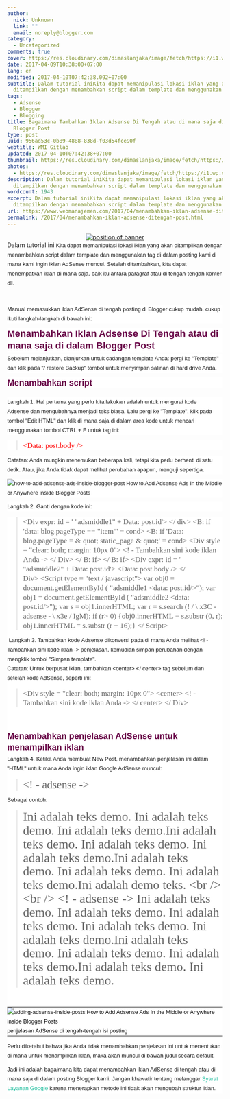 ```yaml
---
author:
  nick: Unknown
  link: ""
  email: noreply@blogger.com
category:
  - Uncategorized
comments: true
cover: https://res.cloudinary.com/dimaslanjaka/image/fetch/https://i1.wp.com/4.bp.blogspot.com/-Z4TdEbpcxn0/UthBZXiyPYI/AAAAAAAAF40/nwthnaxPQuw/s1600/insert-adsense-into-blogger-post.png?zoom=1.5&ssl=1
date: 2017-04-09T10:38:00+07:00
lang: en
modified: 2017-04-10T07:42:38.092+07:00
subtitle: Dalam tutorial iniKita dapat memanipulasi lokasi iklan yang akan
  ditampilkan dengan menambahkan script dalam template dan menggunakan tag
tags:
  - Adsense
  - Blogger
  - Blogging
title: Bagaimana Tambahkan Iklan Adsense Di Tengah atau di mana saja di dalam
  Blogger Post
type: post
uuid: 956ad53c-0b89-4888-838d-f03d54fce90f
webtitle: WMI Gitlab
updated: 2017-04-10T07:42:38+07:00
thumbnail: https://res.cloudinary.com/dimaslanjaka/image/fetch/https://i1.wp.com/4.bp.blogspot.com/-Z4TdEbpcxn0/UthBZXiyPYI/AAAAAAAAF40/nwthnaxPQuw/s1600/insert-adsense-into-blogger-post.png?zoom=1.5&ssl=1
photos:
  - https://res.cloudinary.com/dimaslanjaka/image/fetch/https://i1.wp.com/4.bp.blogspot.com/-Z4TdEbpcxn0/UthBZXiyPYI/AAAAAAAAF40/nwthnaxPQuw/s1600/insert-adsense-into-blogger-post.png?zoom=1.5&ssl=1
description: Dalam tutorial iniKita dapat memanipulasi lokasi iklan yang akan
  ditampilkan dengan menambahkan script dalam template dan menggunakan tag
wordcount: 1943
excerpt: Dalam tutorial iniKita dapat memanipulasi lokasi iklan yang akan
  ditampilkan dengan menambahkan script dalam template dan menggunakan tag
url: https://www.webmanajemen.com/2017/04/menambahkan-iklan-adsense-ditengah-post.html
permalink: /2017/04/menambahkan-iklan-adsense-ditengah-post.html
---
```


<div dir="ltr" style="text-align: left;" trbidi="on"><div class="separator" style="clear: both; text-align: center;"><a href="https://res.cloudinary.com/practicaldev/image/fetch/4.bp.blogspot.com/-Z4TdEbpcxn0/UthBZXiyPYI/AAAAAAAAF40/nwthnaxPQuw/s1600/insert-adsense-into-blogger-post.png?zoom=1.5&amp;ssl=1" imageanchor="1" style="margin-left: 1em; margin-right: 1em;" rel="noopener noreferer nofollow"><img alt="position of banner" border="0" src="https://res.cloudinary.com/dimaslanjaka/image/fetch/https://res.cloudinary.com/practicaldev/image/fetch/4.bp.blogspot.com/-Z4TdEbpcxn0/UthBZXiyPYI/AAAAAAAAF40/nwthnaxPQuw/s1600/insert-adsense-into-blogger-post.png?zoom=1.5&amp;ssl=1" title="adsense positions"></a></div>Dalam tutorial ini&nbsp;<span class="notranslate" style="background-color: white; box-sizing: border-box; font-family: &quot;raleway&quot; , sans-serif; font-size: 13px; line-height: 22px;">Kita dapat memanipulasi lokasi iklan yang akan ditampilkan dengan menambahkan script dalam template dan menggunakan tag di dalam posting kami di mana kami ingin iklan AdSense muncul.</span><span style="background-color: white; font-family: &quot;raleway&quot; , sans-serif; font-size: 13px; line-height: 22px;">&nbsp;</span><span class="notranslate" style="background-color: white; box-sizing: border-box; font-family: &quot;raleway&quot; , sans-serif; font-size: 13px; line-height: 22px;">Setelah ditambahkan, kita dapat menempatkan iklan di mana saja, baik itu antara paragraf atau di tengah-tengah konten dll.</span><br><span class="notranslate" style="background-color: white; box-sizing: border-box; font-family: &quot;raleway&quot; , sans-serif; font-size: 13px; line-height: 22px;"><br></span><br><div style="background-color: white; box-sizing: border-box; font-family: Raleway, sans-serif; font-size: 13px; line-height: 22px; margin-bottom: 10px;"><span class="notranslate" style="box-sizing: border-box;">Manual memasukkan iklan AdSense di tengah posting di Blogger cukup mudah, cukup ikuti langkah-langkah di bawah ini:</span></div><h3 style="background-color: white; box-sizing: border-box; color: #680447; font-family: Raleway, helvetica; font-size: 22px; line-height: 1.3; margin-bottom: 4px; margin-top: 0px;"><span class="notranslate" style="box-sizing: border-box;">Menambahkan Iklan Adsense Di Tengah atau di mana saja di dalam Blogger Post</span></h3><div style="background-color: white; box-sizing: border-box; font-family: Raleway, sans-serif; font-size: 13px; line-height: 22px; margin-bottom: 10px;"><span class="notranslate" style="box-sizing: border-box;">Sebelum melanjutkan, dianjurkan untuk cadangan template Anda: pergi ke "Template" dan klik pada "/ restore Backup" tombol untuk menyimpan salinan di hard drive Anda.</span></div><h4 style="background-color: white; box-sizing: border-box; color: #680447; font-family: Raleway, helvetica; font-size: 20px; line-height: 1.3; margin-bottom: 4px; margin-top: 0px;"><span class="notranslate" style="box-sizing: border-box;">Menambahkan script</span></h4><span class="notranslate" style="background-color: white; box-sizing: border-box; font-family: &quot;raleway&quot; , sans-serif; font-size: 13px; line-height: 22px;"></span><br><div style="background-color: white; box-sizing: border-box; font-family: Raleway, sans-serif; font-size: 13px; line-height: 22px; margin-bottom: 10px;"><span class="notranslate" style="box-sizing: border-box;">Langkah 1. Hal pertama yang perlu kita lakukan adalah untuk mengurai kode Adsense</span><noindex style="box-sizing: border-box;">&nbsp;</noindex><span class="notranslate" style="box-sizing: border-box;">dan mengubahnya menjadi teks biasa.</span>&nbsp;<span class="notranslate" style="box-sizing: border-box;">Lalu pergi ke "Template", klik pada tombol "Edit HTML" dan klik di mana saja di dalam area kode untuk mencari menggunakan tombol CTRL + F untuk tag ini:</span></div><div style="background-color: white; box-sizing: border-box; font-family: Raleway, sans-serif; font-size: 13px; line-height: 22px; margin-bottom: 10px;"><blockquote class="tr_bq"><span class="notranslate" style="box-sizing: border-box;"><span style="font-family: &quot;georgia&quot; , serif; font-size: 17.5px; line-height: 22px; text-align: justify;"><span style="color: red;">&lt;Data: post.body /&gt;</span></span></span></blockquote></div><div style="background-color: white; box-sizing: border-box; font-family: Raleway, sans-serif; font-size: 13px; line-height: 22px; margin-bottom: 10px;"><span class="notranslate" style="box-sizing: border-box;">Catatan: Anda mungkin menemukan beberapa kali, tetapi kita perlu berhenti di satu detik.</span>&nbsp;<span class="notranslate" style="box-sizing: border-box;">Atau, jika Anda tidak dapat melihat perubahan apapun, menguji sepertiga.</span></div><div style="background-color: white; box-sizing: border-box; font-family: Raleway, sans-serif; font-size: 13px; line-height: 22.1000003814697px;"><img alt="how-to-add-adsense-ads-inside-blogger-post How to Add Adsense Ads In the Middle or Anywhere inside Blogger Posts" border="0" data-recalc-dims="1" scale="1.5" src-orig="https://res.cloudinary.com/dimaslanjaka/image/fetch/https://res.cloudinary.com/practicaldev/image/fetch/3.bp.blogspot.com/-txi86RJaWYk/Utg3xTPV_8I/AAAAAAAAF4Y/LTah2B86lYE/s1600/how-to-add-adsense-ads-inside-blogger-post.png?resize=500%2C307&amp;ssl=1" src="https://res.cloudinary.com/practicaldev/image/fetch/3.bp.blogspot.com/-txi86RJaWYk/Utg3xTPV_8I/AAAAAAAAF4Y/LTah2B86lYE/s1600/how-to-add-adsense-ads-inside-blogger-post.png?zoom=1.5&amp;resize=330%2C197&amp;ssl=1" srcset="https://res.cloudinary.com/practicaldev/image/fetch/3.bp.blogspot.com/-txi86RJaWYk/Utg3xTPV_8I/AAAAAAAAF4Y/LTah2B86lYE/s1600/how-to-add-adsense-ads-inside-blogger-post.png?zoom=1.5&amp;resize=330%2C197&amp;ssl=1" style="border: 0px; box-sizing: border-box; max-width: 100%; vertical-align: middle;" title="Bagaimana Tambahkan Iklan Adsense Di Tengah atau di mana saja di dalam Blogger Post"></div><div style="background-color: white; box-sizing: border-box; font-family: Raleway, sans-serif; font-size: 13px; line-height: 22px; margin-bottom: 10px;"><span class="notranslate" style="box-sizing: border-box;"></span></div><div style="background-color: white; box-sizing: border-box; font-family: Raleway, sans-serif; font-size: 13px; line-height: 22px; margin-bottom: 10px;"><span class="notranslate" style="box-sizing: border-box;">Langkah 2. Ganti dengan kode ini:</span></div><div style="background-color: white; box-sizing: border-box; font-family: Raleway, sans-serif; font-size: 13px; line-height: 22px; margin-bottom: 10px;"><blockquote class="tr_bq"><span class="notranslate" style="box-sizing: border-box;"><span class="notranslate" style="box-sizing: border-box; color: #666666; font-family: &quot;georgia&quot; , serif; font-size: 17.5px; line-height: 22px; text-align: justify;">&lt;Div expr: id = ' "adsmiddle1" + Data: post.id'&gt; &lt;/ div&gt;</span><span style="color: #666666; font-family: &quot;georgia&quot; , serif; font-size: 17.5px; line-height: 22px; text-align: justify;">&nbsp;</span></span><span class="notranslate" style="box-sizing: border-box;"><span class="notranslate" style="box-sizing: border-box; color: #666666; font-family: &quot;georgia&quot; , serif; font-size: 17.5px; line-height: 22px; text-align: justify;">&lt;B: if 'data: blog.pageType == "item"' = cond&gt;</span><span style="color: #666666; font-family: &quot;georgia&quot; , serif; font-size: 17.5px; line-height: 22px; text-align: justify;">&nbsp;</span></span><span class="notranslate" style="box-sizing: border-box;"><span class="notranslate" style="box-sizing: border-box; color: #666666; font-family: &quot;georgia&quot; , serif; font-size: 17.5px; line-height: 22px; text-align: justify;">&lt;B: if 'Data: blog.pageType = &amp; quot; static_page &amp; quot;' = cond&gt;</span><span style="color: #666666; font-family: &quot;georgia&quot; , serif; font-size: 17.5px; line-height: 22px; text-align: justify;">&nbsp;</span></span><span class="notranslate" style="box-sizing: border-box;"><span class="notranslate" style="box-sizing: border-box; color: #666666; font-family: &quot;georgia&quot; , serif; font-size: 17.5px; line-height: 22px; text-align: justify;">&lt;Div style = "clear: both; margin: 10px 0"&gt;</span><span style="color: #666666; font-family: &quot;georgia&quot; , serif; font-size: 17.5px; line-height: 22px; text-align: justify;">&nbsp;</span></span><span class="notranslate" style="box-sizing: border-box;"><span class="notranslate" style="box-sizing: border-box; color: #666666; font-family: &quot;georgia&quot; , serif; font-size: 17.5px; line-height: 22px; text-align: justify;"><span style="box-sizing: border-box;">&lt;! - Tambahkan sini kode iklan Anda -&gt;</span></span><span style="color: #666666; font-family: &quot;georgia&quot; , serif; font-size: 17.5px; line-height: 22px; text-align: justify;">&nbsp;</span></span><span class="notranslate" style="box-sizing: border-box;"><span class="notranslate" style="box-sizing: border-box; color: #666666; font-family: &quot;georgia&quot; , serif; font-size: 17.5px; line-height: 22px; text-align: justify;">&lt;/ Div&gt;</span><span style="color: #666666; font-family: &quot;georgia&quot; , serif; font-size: 17.5px; line-height: 22px; text-align: justify;">&nbsp;</span></span><span class="notranslate" style="box-sizing: border-box;"><span class="notranslate" style="box-sizing: border-box; color: #666666; font-family: &quot;georgia&quot; , serif; font-size: 17.5px; line-height: 22px; text-align: justify;">&lt;/ B: if&gt;</span><span style="color: #666666; font-family: &quot;georgia&quot; , serif; font-size: 17.5px; line-height: 22px; text-align: justify;">&nbsp;</span></span><span class="notranslate" style="box-sizing: border-box;"><span class="notranslate" style="box-sizing: border-box; color: #666666; font-family: &quot;georgia&quot; , serif; font-size: 17.5px; line-height: 22px; text-align: justify;">&lt;/ B: if&gt;</span><span style="color: #666666; font-family: &quot;georgia&quot; , serif; font-size: 17.5px; line-height: 22px; text-align: justify;">&nbsp;</span></span><span class="notranslate" style="box-sizing: border-box;"><span class="notranslate" style="box-sizing: border-box; color: #666666; font-family: &quot;georgia&quot; , serif; font-size: 17.5px; line-height: 22px; text-align: justify;">&lt;Div expr: id = ' "adsmiddle2" + Data: post.id'&gt;</span><span style="color: #666666; font-family: &quot;georgia&quot; , serif; font-size: 17.5px; line-height: 22px; text-align: justify;">&nbsp;</span></span><span class="notranslate" style="box-sizing: border-box;"><span class="notranslate" style="box-sizing: border-box; color: #666666; font-family: &quot;georgia&quot; , serif; font-size: 17.5px; line-height: 22px; text-align: justify;">&lt;Data: post.body /&gt;</span><span style="color: #666666; font-family: &quot;georgia&quot; , serif; font-size: 17.5px; line-height: 22px; text-align: justify;">&nbsp;</span></span><span class="notranslate" style="box-sizing: border-box;"><span class="notranslate" style="box-sizing: border-box; color: #666666; font-family: &quot;georgia&quot; , serif; font-size: 17.5px; line-height: 22px; text-align: justify;">&lt;/ Div&gt;</span><span style="color: #666666; font-family: &quot;georgia&quot; , serif; font-size: 17.5px; line-height: 22px; text-align: justify;">&nbsp;</span></span><span class="notranslate" style="box-sizing: border-box;"><span class="notranslate" style="box-sizing: border-box; color: #666666; font-family: &quot;georgia&quot; , serif; font-size: 17.5px; line-height: 22px; text-align: justify;">&lt;Script type = "text / javascript"&gt;</span><span style="color: #666666; font-family: &quot;georgia&quot; , serif; font-size: 17.5px; line-height: 22px; text-align: justify;">&nbsp;</span></span><span class="notranslate" style="box-sizing: border-box;"><span class="notranslate" style="box-sizing: border-box; color: #666666; font-family: &quot;georgia&quot; , serif; font-size: 17.5px; line-height: 22px; text-align: justify;">var obj0 = document.getElementById ( "adsmiddle1 &lt;data: post.id/&gt;");</span><span style="color: #666666; font-family: &quot;georgia&quot; , serif; font-size: 17.5px; line-height: 22px; text-align: justify;">&nbsp;</span></span><span class="notranslate" style="box-sizing: border-box;"><span class="notranslate" style="box-sizing: border-box; color: #666666; font-family: &quot;georgia&quot; , serif; font-size: 17.5px; line-height: 22px; text-align: justify;">var obj1 = document.getElementById ( "adsmiddle2 &lt;data: post.id/&gt;");</span><span style="color: #666666; font-family: &quot;georgia&quot; , serif; font-size: 17.5px; line-height: 22px; text-align: justify;">&nbsp;</span></span><span class="notranslate" style="box-sizing: border-box;"><span class="notranslate" style="box-sizing: border-box; color: #666666; font-family: &quot;georgia&quot; , serif; font-size: 17.5px; line-height: 22px; text-align: justify;">var s = obj1.innerHTML;</span><span style="color: #666666; font-family: &quot;georgia&quot; , serif; font-size: 17.5px; line-height: 22px; text-align: justify;">&nbsp;</span></span><span class="notranslate" style="box-sizing: border-box;"><span class="notranslate" style="box-sizing: border-box; color: #666666; font-family: &quot;georgia&quot; , serif; font-size: 17.5px; line-height: 22px; text-align: justify;">var r = s.search (! / \ x3C - adsense - \ x3e / IgM);</span><span style="color: #666666; font-family: &quot;georgia&quot; , serif; font-size: 17.5px; line-height: 22px; text-align: justify;">&nbsp;</span></span><span class="notranslate" style="box-sizing: border-box;"><span class="notranslate" style="box-sizing: border-box; color: #666666; font-family: &quot;georgia&quot; , serif; font-size: 17.5px; line-height: 22px; text-align: justify;">if (r&gt; 0) {obj0.innerHTML = s.substr (0, r); obj1.innerHTML = s.substr (r + 16);}</span><span style="color: #666666; font-family: &quot;georgia&quot; , serif; font-size: 17.5px; line-height: 22px; text-align: justify;">&nbsp;</span></span><span class="notranslate" style="box-sizing: border-box;"><span class="notranslate" style="box-sizing: border-box; color: #666666; font-family: &quot;georgia&quot; , serif; font-size: 17.5px; line-height: 22px; text-align: justify;">&lt;/ Script&gt;</span></span></blockquote><blockquote class="tr_bq"></blockquote>&nbsp;<span style="font-family: &quot;raleway&quot; , sans-serif; font-size: 13px; line-height: 22px;">Langkah 3. Tambahkan kode Adsense dikonversi pada di mana Anda melihat</span><span style="font-family: &quot;raleway&quot; , sans-serif; font-size: 13px; line-height: 22px;">&nbsp;</span><span style="box-sizing: border-box; font-family: &quot;raleway&quot; , sans-serif; font-size: 13px; line-height: 22px;">&lt;! - Tambahkan sini kode iklan -&gt;</span><span style="font-family: &quot;raleway&quot; , sans-serif; font-size: 13px; line-height: 22px;">&nbsp;</span><span style="font-family: &quot;raleway&quot; , sans-serif; font-size: 13px; line-height: 22px;">penjelasan, kemudian simpan perubahan dengan mengklik tombol "Simpan template".</span><br><div style="box-sizing: border-box; font-family: Raleway, sans-serif; margin-bottom: 10px;"><span class="notranslate" style="box-sizing: border-box;">Catatan: Untuk berpusat iklan, tambahkan &lt;center&gt; &lt;/ center&gt; tag sebelum dan setelah kode AdSense, seperti ini:</span></div><blockquote class="tr_bq" style="box-sizing: border-box; font-family: Raleway, sans-serif; margin-bottom: 10px;"><span class="notranslate" style="box-sizing: border-box;"><span class="notranslate" style="box-sizing: border-box; color: #666666; font-family: &quot;georgia&quot; , serif; font-size: 17.5px; line-height: 22px; text-align: justify;">&lt;Div style = "clear: both; margin: 10px 0"&gt;</span><span style="color: #666666; font-family: &quot;georgia&quot; , serif; font-size: 17.5px; line-height: 22px; text-align: justify;">&nbsp;</span></span><span class="notranslate" style="box-sizing: border-box;"><span class="notranslate" style="box-sizing: border-box; color: #666666; font-family: &quot;georgia&quot; , serif; font-size: 17.5px; line-height: 22px; text-align: justify;"><span style="box-sizing: border-box;">&lt;center&gt;</span></span><span style="color: #666666; font-family: &quot;georgia&quot; , serif; font-size: 17.5px; line-height: 22px; text-align: justify;">&nbsp;</span></span><span class="notranslate" style="box-sizing: border-box;"><span class="notranslate" style="box-sizing: border-box; color: #666666; font-family: &quot;georgia&quot; , serif; font-size: 17.5px; line-height: 22px; text-align: justify;"><span style="box-sizing: border-box;">&lt;! - Tambahkan sini kode iklan Anda -&gt;</span></span><span style="color: #666666; font-family: &quot;georgia&quot; , serif; font-size: 17.5px; line-height: 22px; text-align: justify;">&nbsp;</span></span><span class="notranslate" style="box-sizing: border-box;"><span class="notranslate" style="box-sizing: border-box; color: #666666; font-family: &quot;georgia&quot; , serif; font-size: 17.5px; line-height: 22px; text-align: justify;"><span style="box-sizing: border-box;">&lt;/ center&gt;</span></span><span style="color: #666666; font-family: &quot;georgia&quot; , serif; font-size: 17.5px; line-height: 22px; text-align: justify;">&nbsp;</span></span><span class="notranslate" style="box-sizing: border-box;"><span class="notranslate" style="box-sizing: border-box; color: #666666; font-family: &quot;georgia&quot; , serif; font-size: 17.5px; line-height: 22px; text-align: justify;">&lt;/ Div&gt;</span></span></blockquote><br><br><h4 style="box-sizing: border-box; color: #680447; font-family: Raleway, helvetica; font-size: 20px; line-height: 1.3; margin-bottom: 4px; margin-top: 0px;"><span class="notranslate" style="box-sizing: border-box;">Menambahkan penjelasan AdSense untuk menampilkan iklan</span></h4><div style="box-sizing: border-box; font-family: Raleway, sans-serif; margin-bottom: 10px;"><span class="notranslate" style="box-sizing: border-box;">Langkah 4. Ketika Anda membuat New Post, menambahkan penjelasan ini dalam "HTML" untuk mana Anda ingin iklan Google AdSense muncul:</span></div><blockquote class="tr_bq" style="box-sizing: border-box; font-family: Raleway, sans-serif; margin-bottom: 10px;"><span class="notranslate" style="box-sizing: border-box;"><span style="color: #666666; font-family: &quot;georgia&quot; , serif; font-size: 25.7837028503418px; line-height: 28.0337028503418px; text-align: justify;">&lt;! - adsense -&gt;</span></span></blockquote><div style="box-sizing: border-box; font-family: Raleway, sans-serif; margin-bottom: 10px;"><span class="notranslate" style="box-sizing: border-box;">Sebagai contoh:</span></div><blockquote class="tr_bq" style="box-sizing: border-box; font-family: Raleway, sans-serif; margin-bottom: 10px;"><span class="notranslate" style="box-sizing: border-box;"><span class="notranslate" style="box-sizing: border-box; color: #666666; font-family: &quot;georgia&quot; , serif; font-size: 29.5911102294922px; line-height: 31.8411102294922px; text-align: justify;">Ini adalah teks demo.</span><span style="color: #666666; font-family: &quot;georgia&quot; , serif; font-size: 29.5911102294922px; line-height: 31.8411102294922px; text-align: justify;">&nbsp;</span><span class="notranslate" style="box-sizing: border-box; color: #666666; font-family: &quot;georgia&quot; , serif; font-size: 29.5911102294922px; line-height: 31.8411102294922px; text-align: justify;">Ini adalah teks demo.</span><span style="color: #666666; font-family: &quot;georgia&quot; , serif; font-size: 29.5911102294922px; line-height: 31.8411102294922px; text-align: justify;">&nbsp;</span><span class="notranslate" style="box-sizing: border-box; color: #666666; font-family: &quot;georgia&quot; , serif; font-size: 29.5911102294922px; line-height: 31.8411102294922px; text-align: justify;">Ini adalah teks demo.</span><span class="notranslate" style="box-sizing: border-box; color: #666666; font-family: &quot;georgia&quot; , serif; font-size: 29.5911102294922px; line-height: 31.8411102294922px; text-align: justify;">Ini adalah teks demo.</span><span style="color: #666666; font-family: &quot;georgia&quot; , serif; font-size: 29.5911102294922px; line-height: 31.8411102294922px; text-align: justify;">&nbsp;</span><span class="notranslate" style="box-sizing: border-box; color: #666666; font-family: &quot;georgia&quot; , serif; font-size: 29.5911102294922px; line-height: 31.8411102294922px; text-align: justify;">Ini adalah teks demo.</span><span style="color: #666666; font-family: &quot;georgia&quot; , serif; font-size: 29.5911102294922px; line-height: 31.8411102294922px; text-align: justify;">&nbsp;</span><span class="notranslate" style="box-sizing: border-box; color: #666666; font-family: &quot;georgia&quot; , serif; font-size: 29.5911102294922px; line-height: 31.8411102294922px; text-align: justify;">Ini adalah teks demo.</span><span class="notranslate" style="box-sizing: border-box; color: #666666; font-family: &quot;georgia&quot; , serif; font-size: 29.5911102294922px; line-height: 31.8411102294922px; text-align: justify;">Ini adalah teks demo.</span><span style="color: #666666; font-family: &quot;georgia&quot; , serif; font-size: 29.5911102294922px; line-height: 31.8411102294922px; text-align: justify;">&nbsp;</span><span class="notranslate" style="box-sizing: border-box; color: #666666; font-family: &quot;georgia&quot; , serif; font-size: 29.5911102294922px; line-height: 31.8411102294922px; text-align: justify;">Ini adalah teks demo.</span><span style="color: #666666; font-family: &quot;georgia&quot; , serif; font-size: 29.5911102294922px; line-height: 31.8411102294922px; text-align: justify;">&nbsp;</span><span class="notranslate" style="box-sizing: border-box; color: #666666; font-family: &quot;georgia&quot; , serif; font-size: 29.5911102294922px; line-height: 31.8411102294922px; text-align: justify;">Ini adalah teks demo.</span><span class="notranslate" style="box-sizing: border-box; color: #666666; font-family: &quot;georgia&quot; , serif; font-size: 29.5911102294922px; line-height: 31.8411102294922px; text-align: justify;">Ini adalah demo teks. &lt;br /&gt; &lt;br /&gt;</span><span style="color: #666666; font-family: &quot;georgia&quot; , serif; font-size: 29.5911102294922px; line-height: 31.8411102294922px; text-align: justify;">&nbsp;</span></span><span class="notranslate" style="box-sizing: border-box;"><span class="notranslate" style="box-sizing: border-box; color: #666666; font-family: &quot;georgia&quot; , serif; font-size: 29.5911102294922px; line-height: 31.8411102294922px; text-align: justify;"><span style="box-sizing: border-box;">&lt;! - adsense -&gt;</span>&nbsp;Ini adalah teks demo.</span><span style="color: #666666; font-family: &quot;georgia&quot; , serif; font-size: 29.5911102294922px; line-height: 31.8411102294922px; text-align: justify;">&nbsp;</span><span class="notranslate" style="box-sizing: border-box; color: #666666; font-family: &quot;georgia&quot; , serif; font-size: 29.5911102294922px; line-height: 31.8411102294922px; text-align: justify;">Ini adalah teks demo.</span><span style="color: #666666; font-family: &quot;georgia&quot; , serif; font-size: 29.5911102294922px; line-height: 31.8411102294922px; text-align: justify;">&nbsp;</span><span class="notranslate" style="box-sizing: border-box; color: #666666; font-family: &quot;georgia&quot; , serif; font-size: 29.5911102294922px; line-height: 31.8411102294922px; text-align: justify;">Ini adalah teks demo.</span><span style="color: #666666; font-family: &quot;georgia&quot; , serif; font-size: 29.5911102294922px; line-height: 31.8411102294922px; text-align: justify;">&nbsp;</span><span class="notranslate" style="box-sizing: border-box; color: #666666; font-family: &quot;georgia&quot; , serif; font-size: 29.5911102294922px; line-height: 31.8411102294922px; text-align: justify;">Ini adalah teks demo.</span><span style="color: #666666; font-family: &quot;georgia&quot; , serif; font-size: 29.5911102294922px; line-height: 31.8411102294922px; text-align: justify;">&nbsp;</span><span class="notranslate" style="box-sizing: border-box; color: #666666; font-family: &quot;georgia&quot; , serif; font-size: 29.5911102294922px; line-height: 31.8411102294922px; text-align: justify;">Ini adalah teks demo.</span><span class="notranslate" style="box-sizing: border-box; color: #666666; font-family: &quot;georgia&quot; , serif; font-size: 29.5911102294922px; line-height: 31.8411102294922px; text-align: justify;">Ini adalah teks demo.</span><span style="color: #666666; font-family: &quot;georgia&quot; , serif; font-size: 29.5911102294922px; line-height: 31.8411102294922px; text-align: justify;">&nbsp;</span><span class="notranslate" style="box-sizing: border-box; color: #666666; font-family: &quot;georgia&quot; , serif; font-size: 29.5911102294922px; line-height: 31.8411102294922px; text-align: justify;">Ini adalah teks demo.</span><span style="color: #666666; font-family: &quot;georgia&quot; , serif; font-size: 29.5911102294922px; line-height: 31.8411102294922px; text-align: justify;">&nbsp;</span><span class="notranslate" style="box-sizing: border-box; color: #666666; font-family: &quot;georgia&quot; , serif; font-size: 29.5911102294922px; line-height: 31.8411102294922px; text-align: justify;">Ini adalah teks demo.</span><span class="notranslate" style="box-sizing: border-box; color: #666666; font-family: &quot;georgia&quot; , serif; font-size: 29.5911102294922px; line-height: 31.8411102294922px; text-align: justify;">Ini adalah teks demo.</span><span style="color: #666666; font-family: &quot;georgia&quot; , serif; font-size: 29.5911102294922px; line-height: 31.8411102294922px; text-align: justify;">&nbsp;</span><span class="notranslate" style="box-sizing: border-box; color: #666666; font-family: &quot;georgia&quot; , serif; font-size: 29.5911102294922px; line-height: 31.8411102294922px; text-align: justify;">Ini adalah teks demo.</span></span></blockquote><div style="text-align: left;"><br></div><table align="center" cellpadding="0" cellspacing="0" class="tr-caption-container" style="border-collapse: collapse; border-spacing: 0px; box-sizing: border-box; color: black; font-family: Raleway, sans-serif; font-size: 13px; line-height: 22.1000003814697px;"><tbody style="box-sizing: border-box;"><tr style="box-sizing: border-box;"><td style="box-sizing: border-box; padding: 0px;"><img alt="adding-adsense-inside-posts How to Add Adsense Ads In the Middle or Anywhere inside Blogger Posts" border="0" data-recalc-dims="1" scale="1.5" src-orig="https://res.cloudinary.com/dimaslanjaka/image/fetch/https://res.cloudinary.com/practicaldev/image/fetch/1.bp.blogspot.com/-hcAdKZfjRyg/Utg5FISx95I/AAAAAAAAF4k/ZbE-Dip3wkk/s1600/adding-adsense-inside-posts.png?resize=420%2C250&amp;ssl=1" src="https://res.cloudinary.com/practicaldev/image/fetch/1.bp.blogspot.com/-hcAdKZfjRyg/Utg5FISx95I/AAAAAAAAF4k/ZbE-Dip3wkk/s1600/adding-adsense-inside-posts.png?zoom=1.5&amp;resize=330%2C193&amp;ssl=1" srcset="https://res.cloudinary.com/practicaldev/image/fetch/1.bp.blogspot.com/-hcAdKZfjRyg/Utg5FISx95I/AAAAAAAAF4k/ZbE-Dip3wkk/s1600/adding-adsense-inside-posts.png?zoom=1.5&amp;resize=330%2C193&amp;ssl=1" style="border: 0px; box-sizing: border-box; max-width: 100%; vertical-align: middle;" title="Bagaimana Tambahkan Iklan Adsense Di Tengah atau di mana saja di dalam Blogger Post"></td></tr><tr style="box-sizing: border-box;"><td class="tr-caption" style="box-sizing: border-box; padding: 0px;"><span class="notranslate" style="box-sizing: border-box;">penjelasan AdSense di tengah-tengah isi posting</span></td></tr></tbody></table><div style="box-sizing: border-box; font-family: Raleway, sans-serif; margin-bottom: 10px;"><span class="notranslate" style="box-sizing: border-box;">Perlu diketahui bahwa jika Anda tidak menambahkan penjelasan ini untuk menentukan di mana untuk menampilkan iklan, maka akan muncul di bawah judul secara default.</span></div><div style="box-sizing: border-box; font-family: Raleway, sans-serif; margin-bottom: 10px;"><span class="notranslate" style="box-sizing: border-box;">Jadi ini adalah bagaimana kita dapat menambahkan iklan AdSense di tengah atau di mana saja di dalam posting Blogger kami.</span>&nbsp;<span class="notranslate" style="box-sizing: border-box;">Jangan khawatir tentang melanggar</span>&nbsp;<noindex style="box-sizing: border-box;"><span class="notranslate" style="box-sizing: border-box;"><a href="http://translate.googleusercontent.com/translate_c?depth=1&amp;nv=1&amp;rurl=translate.google.com&amp;sl=auto&amp;sp=nmt4&amp;tl=id&amp;u=http://l3n4r0xblog.cf/out/aHR0cHM6Ly9hZGYubHkvMTEwMjQ1NjEvaHR0cHM6Ly9zdXBwb3J0Lmdvb2dsZS5jb20vYWRzZW5zZS9hbnN3ZXIvMTM1NDczNj9obD1lbiZhbXA7cmVmX3RvcGljPTEyNzE1MDg%3D&amp;usg=ALkJrhh5osxHpE2Dgf39CHkijm83ZVVAew" rel="noopener noreferer nofollow" style="-webkit-font-smoothing: antialiased !important; -webkit-transition: all 0.5s ease-in-out; background-color: transparent; box-sizing: border-box; color: #1abc9c; text-decoration: none; transition: all 0.5s ease-in-out;" target="_blank">Syarat Layanan Google</a></span>&nbsp;</noindex><span class="notranslate" style="box-sizing: border-box;">karena menerapkan metode ini tidak akan mengubah struktur iklan.</span></div></div></div>